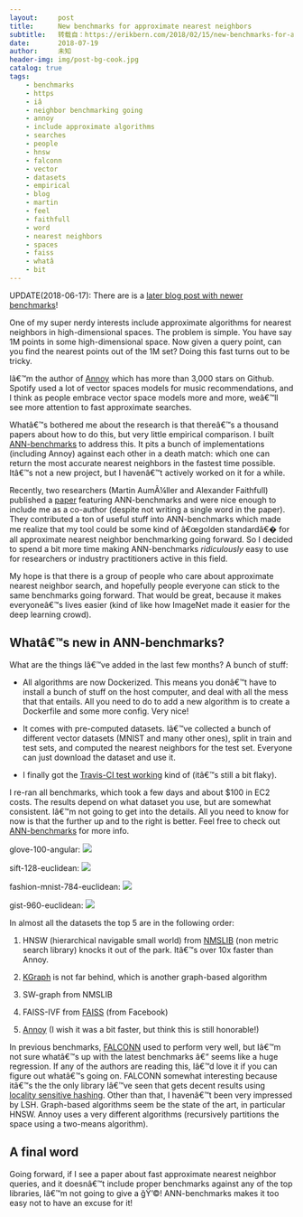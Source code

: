 ```yaml
---
layout:     post
title:      New benchmarks for approximate nearest neighbors
subtitle:   转载自：https://erikbern.com/2018/02/15/new-benchmarks-for-approximate-nearest-neighbors.html
date:       2018-07-19
author:     未知
header-img: img/post-bg-cook.jpg
catalog: true
tags:
    - benchmarks
    - https
    - iâ
    - neighbor benchmarking going
    - annoy
    - include approximate algorithms
    - searches
    - people
    - hnsw
    - falconn
    - vector
    - datasets
    - empirical
    - blog
    - martin
    - feel
    - faithfull
    - word
    - nearest neighbors
    - spaces
    - faiss
    - whatâ
    - bit
---
```


UPDATE(2018-06-17): There are is a [later blog post with newer benchmarks](https://erikbern.com/2018-06-17-new-approximate-nearest-neighbor-benchmarks)!

One of my super nerdy interests include approximate algorithms for nearest neighbors in high-dimensional spaces. The problem is simple. You have say 1M points in some high-dimensional space. Now given a query point, can you find the nearest points out of the 1M set? Doing this fast turns out to be tricky.

Iâ€™m the author of [Annoy](https://github.com/spotify/annoy) which has more than 3,000 stars on Github. Spotify used a lot of vector spaces models for music recommendations, and I think as people embrace vector space models more and more, weâ€™ll see more attention to fast approximate searches.

Whatâ€™s bothered me about the research is that thereâ€™s a thousand papers about how to do this, but very little empirical comparison. I built [ANN-benchmarks](https://github.com/erikbern/ann-benchmarks) to address this. It pits a bunch of implementations (including Annoy) against each other in a death match: which one can return the most accurate nearest neighbors in the fastest time possible. Itâ€™s not a new project, but I havenâ€™t actively worked on it for a while.

Recently, two researchers (Martin AumÃ¼ller and Alexander Faithfull) published a [paper](http://www.itu.dk/people/maau/additional/sisap2017-preprint.pdf) featuring ANN-benchmarks and were nice enough to include me as a co-author (despite not writing a single word in the paper). They contributed a ton of useful stuff into ANN-benchmarks which made me realize that my tool could be some kind of â€œgolden standardâ€� for all approximate nearest neighbor benchmarking going forward. So I decided to spend a bit more time making ANN-benchmarks *ridiculously* easy to use for researchers or industry practitioners active in this field.

My hope is that there is a group of people who care about approximate nearest neighbor search, and hopefully people everyone can stick to the same benchmarks going forward. That would be great, because it makes everyoneâ€™s lives easier (kind of like how ImageNet made it easier for the deep learning crowd).

## Whatâ€™s new in ANN-benchmarks?

What are the things Iâ€™ve added in the last few months? A bunch of stuff:

- All algorithms are now Dockerized. This means you donâ€™t have to install a bunch of stuff on the host computer, and deal with all the mess that that entails. All you need to do to add a new algorithm is to create a Dockerfile and some more config. Very nice!

- It comes with pre-computed datasets. Iâ€™ve collected a bunch of different vector datasets (MNIST and many other ones), split in train and test sets, and computed the nearest neighbors for the test set. Everyone can just download the dataset and use it.

- I finally got the [Travis-CI test working](https://travis-ci.org/erikbern/ann-benchmarks) kind of (itâ€™s still a bit flaky).


I re-ran all benchmarks, which took a few days and about $100 in EC2 costs. The results depend on what dataset you use, but are somewhat consistent. Iâ€™m not going to get into the details. All you need to know for now is that the further up and to the right is better. Feel free to check out [ANN-benchmarks](https://github.com/erikbern/ann-benchmarks) for more info.

glove-100-angular:
![](https://erikbern.com/assets/glove-100-angular.png)


sift-128-euclidean:
![](https://erikbern.com/assets/sift-128-euclidean.png)


fashion-mnist-784-euclidean:
![](https://erikbern.com/assets/fashion-mnist-784-euclidean.png)


gist-960-euclidean:
![](https://erikbern.com/assets/gist-960-euclidean.png)


In almost all the datasets the top 5 are in the following order:

1. HNSW (hierarchical navigable small world) from [NMSLIB](https://github.com/searchivarius/nmslib) (non metric search library) knocks it out of the park. Itâ€™s over 10x faster than Annoy.

1. [KGraph](https://github.com/aaalgo/kgraph) is not far behind, which is another graph-based algorithm

1. SW-graph from NMSLIB

1. FAISS-IVF from [FAISS](https://github.com/facebookresearch/faiss) (from Facebook)

1. [Annoy](https://github.com/spotify/annoy) (I wish it was a bit faster, but think this is still honorable!)


In previous benchmarks, [FALCONN](https://github.com/FALCONN-LIB/FALCONN) used to perform very well, but Iâ€™m not sure whatâ€™s up with the latest benchmarks â€“ seems like a huge regression. If any of the authors are reading this, Iâ€™d love it if you can figure out whatâ€™s going on. FALCONN somewhat interesting because itâ€™s the the only library Iâ€™ve seen that gets decent results using [locality sensitive hashing](https://en.wikipedia.org/wiki/Locality-sensitive_hashing). Other than that, I havenâ€™t been very impressed by LSH. Graph-based algorithms seem be the state of the art, in particular HNSW. Annoy uses a very different algorithms (recursively partitions the space using a two-means algorithm).

## A final word

Going forward, if I see a paper about fast approximate nearest neighbor queries, and it doesnâ€™t include proper benchmarks against any of the top libraries, Iâ€™m not going to give a ğŸ’©! ANN-benchmarks makes it too easy not to have an excuse for it!
